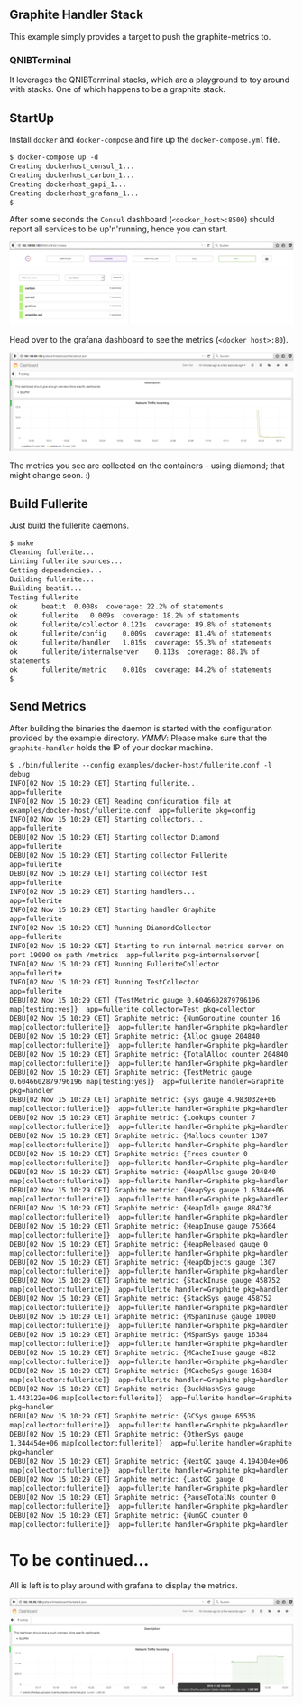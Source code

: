 ## Graphite Handler Stack

This example simply provides a target to push the graphite-metrics to.

### QNIBTerminal

It leverages the QNIBTerminal stacks, which are a playground to toy around with stacks.
One of which happens to be a graphite stack.

## StartUp

Install `docker` and `docker-compose` and fire up the `docker-compose.yml` file.

```
$ docker-compose up -d
Creating dockerhost_consul_1...
Creating dockerhost_carbon_1...
Creating dockerhost_gapi_1...
Creating dockerhost_grafana_1...
$
```

After some seconds the `Consul` dashboard (`<docker_host>:8500`) should report all services to be up'n'running, hence you can start.

![](pics/consul_info.png)

Head over to the grafana dashboard to see the metrics (`<docker_host>:80`).

![](pics/grafana_dashboard.png)

The metrics you see are collected on the containers - using diamond; that might change soon. :)

## Build Fullerite

Just build the fullerite daemons.

```
$ make
Cleaning fullerite...
Linting fullerite sources...
Getting dependencies...
Building fullerite...
Building beatit...
Testing fullerite
ok  	beatit	0.008s	coverage: 22.2% of statements
ok  	fullerite	0.009s	coverage: 18.2% of statements
ok  	fullerite/collector	0.121s	coverage: 89.8% of statements
ok  	fullerite/config	0.009s	coverage: 81.4% of statements
ok  	fullerite/handler	1.015s	coverage: 55.3% of statements
ok  	fullerite/internalserver	0.113s	coverage: 88.1% of statements
ok  	fullerite/metric	0.010s	coverage: 84.2% of statements
$
``` 

## Send Metrics

After building the binaries the daemon is started with the configuration provided by the example directory. *YMMV*: Please make sure that the `graphite-handler` holds the IP of your docker machine.

```
$ ./bin/fullerite --config examples/docker-host/fullerite.conf -l debug
INFO[02 Nov 15 10:29 CET] Starting fullerite...                         app=fullerite
INFO[02 Nov 15 10:29 CET] Reading configuration file at examples/docker-host/fullerite.conf  app=fullerite pkg=config
INFO[02 Nov 15 10:29 CET] Starting collectors...                        app=fullerite
DEBU[02 Nov 15 10:29 CET] Starting collector Diamond                    app=fullerite
DEBU[02 Nov 15 10:29 CET] Starting collector Fullerite                  app=fullerite
DEBU[02 Nov 15 10:29 CET] Starting collector Test                       app=fullerite
INFO[02 Nov 15 10:29 CET] Starting handlers...                          app=fullerite
INFO[02 Nov 15 10:29 CET] Starting handler Graphite                     app=fullerite
INFO[02 Nov 15 10:29 CET] Running DiamondCollector                      app=fullerite
INFO[02 Nov 15 10:29 CET] Starting to run internal metrics server on port 19090 on path /metrics  app=fullerite pkg=internalserver[
INFO[02 Nov 15 10:29 CET] Running FulleriteCollector                    app=fullerite
INFO[02 Nov 15 10:29 CET] Running TestCollector                         app=fullerite
DEBU[02 Nov 15 10:29 CET] {TestMetric gauge 0.6046602879796196 map[testing:yes]}  app=fullerite collector=Test pkg=collector
DEBU[02 Nov 15 10:29 CET] Graphite metric: {NumGoroutine counter 16 map[collector:fullerite]}  app=fullerite handler=Graphite pkg=handler
DEBU[02 Nov 15 10:29 CET] Graphite metric: {Alloc gauge 204840 map[collector:fullerite]}  app=fullerite handler=Graphite pkg=handler
DEBU[02 Nov 15 10:29 CET] Graphite metric: {TotalAlloc counter 204840 map[collector:fullerite]}  app=fullerite handler=Graphite pkg=handler
DEBU[02 Nov 15 10:29 CET] Graphite metric: {TestMetric gauge 0.6046602879796196 map[testing:yes]}  app=fullerite handler=Graphite pkg=handler
DEBU[02 Nov 15 10:29 CET] Graphite metric: {Sys gauge 4.983032e+06 map[collector:fullerite]}  app=fullerite handler=Graphite pkg=handler
DEBU[02 Nov 15 10:29 CET] Graphite metric: {Lookups counter 7 map[collector:fullerite]}  app=fullerite handler=Graphite pkg=handler
DEBU[02 Nov 15 10:29 CET] Graphite metric: {Mallocs counter 1307 map[collector:fullerite]}  app=fullerite handler=Graphite pkg=handler
DEBU[02 Nov 15 10:29 CET] Graphite metric: {Frees counter 0 map[collector:fullerite]}  app=fullerite handler=Graphite pkg=handler
DEBU[02 Nov 15 10:29 CET] Graphite metric: {HeapAlloc gauge 204840 map[collector:fullerite]}  app=fullerite handler=Graphite pkg=handler
DEBU[02 Nov 15 10:29 CET] Graphite metric: {HeapSys gauge 1.6384e+06 map[collector:fullerite]}  app=fullerite handler=Graphite pkg=handler
DEBU[02 Nov 15 10:29 CET] Graphite metric: {HeapIdle gauge 884736 map[collector:fullerite]}  app=fullerite handler=Graphite pkg=handler
DEBU[02 Nov 15 10:29 CET] Graphite metric: {HeapInuse gauge 753664 map[collector:fullerite]}  app=fullerite handler=Graphite pkg=handler
DEBU[02 Nov 15 10:29 CET] Graphite metric: {HeapReleased gauge 0 map[collector:fullerite]}  app=fullerite handler=Graphite pkg=handler
DEBU[02 Nov 15 10:29 CET] Graphite metric: {HeapObjects gauge 1307 map[collector:fullerite]}  app=fullerite handler=Graphite pkg=handler
DEBU[02 Nov 15 10:29 CET] Graphite metric: {StackInuse gauge 458752 map[collector:fullerite]}  app=fullerite handler=Graphite pkg=handler
DEBU[02 Nov 15 10:29 CET] Graphite metric: {StackSys gauge 458752 map[collector:fullerite]}  app=fullerite handler=Graphite pkg=handler
DEBU[02 Nov 15 10:29 CET] Graphite metric: {MSpanInuse gauge 10080 map[collector:fullerite]}  app=fullerite handler=Graphite pkg=handler
DEBU[02 Nov 15 10:29 CET] Graphite metric: {MSpanSys gauge 16384 map[collector:fullerite]}  app=fullerite handler=Graphite pkg=handler
DEBU[02 Nov 15 10:29 CET] Graphite metric: {MCacheInuse gauge 4832 map[collector:fullerite]}  app=fullerite handler=Graphite pkg=handler
DEBU[02 Nov 15 10:29 CET] Graphite metric: {MCacheSys gauge 16384 map[collector:fullerite]}  app=fullerite handler=Graphite pkg=handler
DEBU[02 Nov 15 10:29 CET] Graphite metric: {BuckHashSys gauge 1.443122e+06 map[collector:fullerite]}  app=fullerite handler=Graphite pkg=handler
DEBU[02 Nov 15 10:29 CET] Graphite metric: {GCSys gauge 65536 map[collector:fullerite]}  app=fullerite handler=Graphite pkg=handler
DEBU[02 Nov 15 10:29 CET] Graphite metric: {OtherSys gauge 1.344454e+06 map[collector:fullerite]}  app=fullerite handler=Graphite pkg=handler
DEBU[02 Nov 15 10:29 CET] Graphite metric: {NextGC gauge 4.194304e+06 map[collector:fullerite]}  app=fullerite handler=Graphite pkg=handler
DEBU[02 Nov 15 10:29 CET] Graphite metric: {LastGC gauge 0 map[collector:fullerite]}  app=fullerite handler=Graphite pkg=handler
DEBU[02 Nov 15 10:29 CET] Graphite metric: {PauseTotalNs counter 0 map[collector:fullerite]}  app=fullerite handler=Graphite pkg=handler
DEBU[02 Nov 15 10:29 CET] Graphite metric: {NumGC counter 0 map[collector:fullerite]}  app=fullerite handler=Graphite pkg=handler
```

# To be continued...

All is left is to play around with grafana to display the metrics.

![](pics/grafana_metrics.png)




